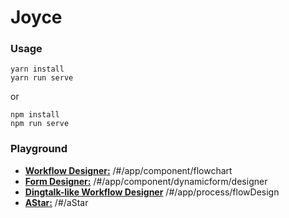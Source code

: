 # Joyce

### Usage

``` shell
yarn install
yarn run serve
```

or

``` shell
npm install
npm run serve
```

### Playground

- [**Workflow Designer:**](http://122.51.84.51/#/app/component/flowchart) /#/app/component/flowchart
- [**Form Designer:**](http://122.51.84.51/#/app/component/dynamicform/designer) /#/app/component/dynamicform/designer
- [**Dingtalk-like Workflow Designer**](http://122.51.84.51/#/app/process/flowDesign) /#/app/process/flowDesign
- [**AStar:**](http://122.51.84.51/#/aStar) /#/aStar
